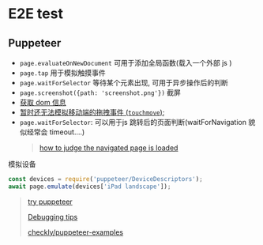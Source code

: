 # E2E test

## Puppeteer

* `page.evaluateOnNewDocument` 可用于添加全局函数(载入一个外部 js )
* `page.tap` 用于模拟触摸事件
* `page.waitForSelector` 等待某个元素出现, 可用于异步操作后的判断
* `page.screenshot({path: 'screenshot.png'})` 截屏
* [获取 dom 信息](https://github.com/GoogleChrome/puppeteer/issues/438)
* [暂时还无法模拟移动端的拖拽事件 (`touchmove`)](https://github.com/GoogleChrome/puppeteer/issues/1976);
* `page.waitForSelector`: 可以用于js 跳转后的页面判断(waitForNavigation 貌似经常会 timeout....)
  > [how to judge the navigated page is loaded](https://github.com/GoogleChrome/puppeteer/issues/598)

模拟设备

```javascript
const devices = require('puppeteer/DeviceDescriptors');
await page.emulate(devices['iPad landscape']);
```

> [try puppeteer](https://try-puppeteer.appspot.com/)
>
> [Debugging tips](https://github.com/GoogleChrome/puppeteer#debugging-tips)
>
> [checkly/puppeteer-examples](https://github.com/checkly/puppeteer-examples)
